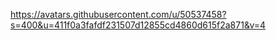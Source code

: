 https://avatars.githubusercontent.com/u/50537458?s=400&u=411f0a3fafdf231507d12855cd4860d615f2a871&v=4 
